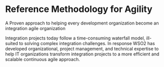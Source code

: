 # Reference Methodology for Agility

A Proven approach to helping every development organization become an integration agile organization

Integration projects today follow a time-consuming waterfall model, ill-suited to solving complex integration challenges. In response WSO2 has developed organizational, project management, and technical expertise to help IT organizations transform integration projects to a more efficient and scalable continuous agile approach.
